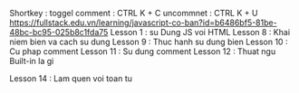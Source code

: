 Shortkey : 
toggel comment : CTRL K + C
uncommnet : CTRL K + U
https://fullstack.edu.vn/learning/javascript-co-ban?id=b6486bf5-81be-48bc-bc95-025b8c1fda75
Lesson 1 : su Dung JS voi HTML
Lesson 8 : Khai niem bien va cach su dung
Lesson 9 : Thuc hanh su dung bien
Lesson 10 : Cu phap comment
Lesson 11 : Su dung comment
Lesson 12 : Thuat ngu Built-in la gi


Lesson 14 : Lam quen voi toan tu
